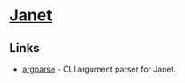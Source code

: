 # [Janet](https://janet-lang.org/)

## Links

- [argparse](https://github.com/janet-lang/argparse) - CLI argument parser for Janet.
